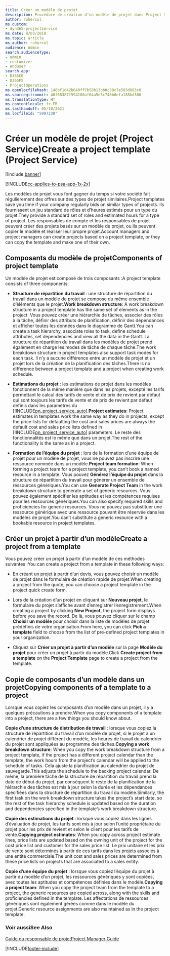 ```yaml
---
title: Créer un modèle de projet
description: Procédure de création d’un modèle de projet dans Project Service
author: ruhercul
ms.custom:
- dyn365-projectservice
ms.date: 8/03/2018
ms.topic: article
ms.author: ruhercul
audience: Admin
search.audienceType:
- admin
- customizer
- enduser
search.app:
- D365CE
- D365PS
- ProjectOperations
ms.openlocfilehash: 148bf1d42b640ff7b58b13bb0c30c7e583d803c8
ms.sourcegitcommit: 40f68387f594180af64a5e5c748b6efa188bd300
ms.translationtype: HT
ms.contentlocale: fr-FR
ms.lasthandoff: 05/10/2021
ms.locfileid: "5997238"
---
```

# <a name="create-a-project-template-project-service"></a><span data-ttu-id="64481-103">Créer un modèle de projet (Project Service)</span><span class="sxs-lookup"><span data-stu-id="64481-103">Create a project template (Project Service)</span></span>

[!include [banner](../includes/psa-now-project-operations.md)]

[!INCLUDE[cc-applies-to-psa-app-1x-2x](../includes/cc-applies-to-psa-app-1x-2x.md)]

<span data-ttu-id="64481-104">Les modèles de projet vous font gagner du temps si votre société fait régulièrement des offres sur des types de projet similaires.</span><span class="sxs-lookup"><span data-stu-id="64481-104">Project templates save you time if your company regularly bids on similar types of projects.</span></span> <span data-ttu-id="64481-105">Ils fournissent un jeu standard de rôles et d’heures estimés pour un type du projet.</span><span class="sxs-lookup"><span data-stu-id="64481-105">They provide a standard set of roles and estimated hours for a type of project.</span></span> <span data-ttu-id="64481-106">Les responsables de compte et les responsables de projet peuvent créer des projets basés sur un modèle de projet, ou ils peuvent copier le modèle et réaliser leur propre projet.</span><span class="sxs-lookup"><span data-stu-id="64481-106">Account managers and project managers can create projects based on a project template, or they can copy the template and make one of their own.</span></span>  
  
## <a name="components-of-project-template"></a><span data-ttu-id="64481-107">Composants du modèle de projet</span><span class="sxs-lookup"><span data-stu-id="64481-107">Components of project template</span></span>
 <span data-ttu-id="64481-108">Un modèle de projet est composé de trois composants :</span><span class="sxs-lookup"><span data-stu-id="64481-108">A project template consists of three components:</span></span>  
  
- <span data-ttu-id="64481-109">**Structure de répartition du travail** : une structure de répartition du travail dans un modèle de projet se compose du même ensemble d’éléments que le projet.</span><span class="sxs-lookup"><span data-stu-id="64481-109">**Work breakdown structure**: A work breakdown structure in a project template has the same set of elements as in the project.</span></span> <span data-ttu-id="64481-110">Vous pouvez créer une hiérarchie de tâches, associer des rôles à la tâche, définir des attributs de planification, définir des dépendances et afficher toutes les données dans le diagramme de Gantt.</span><span class="sxs-lookup"><span data-stu-id="64481-110">You can create a task hierarchy, associate roles to task, define schedule attributes, set dependencies and view all the data in the Gantt.</span></span> <span data-ttu-id="64481-111">La structure de répartition du travail dans les modèles de projet prend également en charge les modes de tâche de chaque tâche.</span><span class="sxs-lookup"><span data-stu-id="64481-111">The work breakdown structure in project templates also support task modes for each task.</span></span> <span data-ttu-id="64481-112">Il n’y a aucune différence entre un modèle de projet et un projet lors de la création de la planification des tâches.</span><span class="sxs-lookup"><span data-stu-id="64481-112">There is no difference between a project template and a project when creating work schedule.</span></span>  
  
- <span data-ttu-id="64481-113">**Estimations du projet** : les estimations de projet dans les modèles fonctionnent de la même manière que dans les projets, excepté les tarifs permettant le calcul des tarifs de vente et de prix de revient par défaut qui sont toujours les tarifs de vente et de prix de revient par défaut définis dans les paramètres du [!INCLUDE[pn_project_service_auto](../includes/pn-project-service-auto.md)].</span><span class="sxs-lookup"><span data-stu-id="64481-113">**Project estimates**: Project estimates in templates work the same way as they do in projects, except the price lists for defaulting the cost and sales prices are always the default cost and sales price lists defined in [!INCLUDE[pn_project_service_auto](../includes/pn-project-service-auto.md)] parameters.</span></span> <span data-ttu-id="64481-114">Le reste des fonctionnalités est le même que dans un projet.</span><span class="sxs-lookup"><span data-stu-id="64481-114">The rest of the functionality is the same as in a project.</span></span>  
  
- <span data-ttu-id="64481-115">**Formation de l’équipe du projet** : lors de la formation d’une équipe de projet pour un modèle de projet, vous ne pouvez pas inscrire une ressource nommée dans un modèle.</span><span class="sxs-lookup"><span data-stu-id="64481-115">**Project team formation**: When forming a project team for a project template, you can’t book a named resource in a template.</span></span> <span data-ttu-id="64481-116">Vous pouvez **Générez l’équipe du projet** dans la structure de répartition du travail pour générer un ensemble de ressources génériques.</span><span class="sxs-lookup"><span data-stu-id="64481-116">You can use **Generate Project Team** in the work breakdown structure to generate a set of generic resources.</span></span> <span data-ttu-id="64481-117">Vous pouvez également spécifier les aptitudes et les compétences requises pour les ressources génériques.</span><span class="sxs-lookup"><span data-stu-id="64481-117">You can also specify required skills and proficiencies for generic resources.</span></span> <span data-ttu-id="64481-118">Vous ne pouvez pas substituer une ressource générique avec une ressource pouvant être réservée dans les modèles de projet.</span><span class="sxs-lookup"><span data-stu-id="64481-118">You can’t substitute a generic resource with a bookable resource in project templates.</span></span>  
  
## <a name="create-a-project-from-a-template"></a><span data-ttu-id="64481-119">Créer un projet à partir d’un modèle</span><span class="sxs-lookup"><span data-stu-id="64481-119">Create a project from a template</span></span>  
 <span data-ttu-id="64481-120">Vous pouvez créer un projet à partir d’un modèle de ces méthodes suivantes :</span><span class="sxs-lookup"><span data-stu-id="64481-120">You can create a project from a template in these following ways:</span></span>  
  
-   <span data-ttu-id="64481-121">En créant un projet à partir d’un devis, vous pouvez choisir un modèle de projet dans le formulaire de création rapide de projet.</span><span class="sxs-lookup"><span data-stu-id="64481-121">When creating a project from the quote, you can choose a project template in the project quick create form.</span></span>  
  
-   <span data-ttu-id="64481-122">Lors de la création d’un projet en cliquant sur **Nouveau projet**, le formulaire du projet s’affiche avant d’enregistrer l’enregistrement.</span><span class="sxs-lookup"><span data-stu-id="64481-122">When creating a project by clicking **New Project**, the project form displays before you save the record.</span></span> <span data-ttu-id="64481-123">De là, vous pouvez cliquer sur le champ **Choisir un modèle** pour choisir dans la liste de modèles de projet prédéfinis de votre organisation.</span><span class="sxs-lookup"><span data-stu-id="64481-123">From here, you can click **Pick a template** field to choose from the list of pre-defined project templates in your organization.</span></span>  
  
-   <span data-ttu-id="64481-124">Cliquez sur **Créer un projet à partir d’un modèle** sur la page **Modèle du projet** pour créer un projet à partir du modèle.</span><span class="sxs-lookup"><span data-stu-id="64481-124">Click **Create project from a template** on the **Project Template** page to create a project from the template.</span></span>  
  
## <a name="copying-components-of-a-template-to-a-project"></a><span data-ttu-id="64481-125">Copie de composants d’un modèle dans un projet</span><span class="sxs-lookup"><span data-stu-id="64481-125">Copying components of a template to a project</span></span>  
 <span data-ttu-id="64481-126">Lorsque vous copiez les composants d’un modèle dans un projet, il y a quelques précautions à prendre.</span><span class="sxs-lookup"><span data-stu-id="64481-126">When you copy components of a template into a project, there are a few things you should know about.</span></span>  
  
 <span data-ttu-id="64481-127">**Copie d’une structure de distribution de travail** : lorsque vous copiez la structure de répartition du travail d’un modèle de projet, si le projet a un calendrier de projet différent du modèle, les heures de travail du calendrier du projet sont appliquées au programme des tâches.</span><span class="sxs-lookup"><span data-stu-id="64481-127">**Copying a work breakdown structure**: When you copy the work breakdown structure from a project template, if the project has a different project calendar than the template, the work hours from the project’s calendar will be applied to the schedule of tasks.</span></span> <span data-ttu-id="64481-128">Cela ajuste la planification au calendrier du projet de sauvegarde.</span><span class="sxs-lookup"><span data-stu-id="64481-128">This adjusts the schedule to the backing project calendar.</span></span> <span data-ttu-id="64481-129">De même, la première tâche de la structure de répartition du travail prend la date de début du projet, par conséquent le reste de la planification de la hiérarchie des tâches est mis à jour selon la durée et les dépendances spécifiées dans la structure de répartition du travail du modèle.</span><span class="sxs-lookup"><span data-stu-id="64481-129">Similarly, the first task on the work breakdown structure takes the project’s start date, so the rest of the task hierarchy schedule is updated based on the duration and dependencies specified in the template’s work breakdown structure.</span></span>  
  
 <span data-ttu-id="64481-130">**Copie des estimations du projet** : lorsque vous copiez dans les lignes d’évaluation de projet, les tarifs sont mis à jour selon l’unité propriétaire du projet pour les prix de revient et selon le client pour les tarifs de vente.</span><span class="sxs-lookup"><span data-stu-id="64481-130">**Copying project estimates**: When you copy across project estimate lines, price lists are updated based on the owning unit of the project for the cost price list and customer for the sales price list.</span></span> <span data-ttu-id="64481-131">Le prix unitaire et les prix de vente sont déterminés à partir de ces tarifs dans les projets associés à une entité commerciale.</span><span class="sxs-lookup"><span data-stu-id="64481-131">The unit cost and sales prices are determined from these price lists on projects that are associated to a sales entity.</span></span>  
  
 <span data-ttu-id="64481-132">**Copie d’une équipe du projet** : lorsque vous copiez l’équipe du projet à partir du modèle d’un projet, les ressources génériques y sont copiées, avec toutes les aptitudes et compétences définies dans le modèle.</span><span class="sxs-lookup"><span data-stu-id="64481-132">**Copying a project team**: When you copy the project team from the template to a project, the generic resources are copied across, along with the skills and proficiencies defined in the template.</span></span> <span data-ttu-id="64481-133">Les affectations de ressources génériques sont également gérées comme dans le modèle du projet.</span><span class="sxs-lookup"><span data-stu-id="64481-133">Generic resource assignments are also maintained as in the project template.</span></span>  
  
### <a name="see-also"></a><span data-ttu-id="64481-134">Voir aussi</span><span class="sxs-lookup"><span data-stu-id="64481-134">See Also</span></span>  
 [<span data-ttu-id="64481-135">Guide du responsable de projet</span><span class="sxs-lookup"><span data-stu-id="64481-135">Project Manager Guide</span></span>](../psa/project-manager-guide.md)


[!INCLUDE[footer-include](../includes/footer-banner.md)]